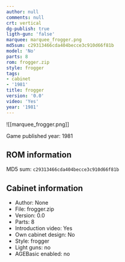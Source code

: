 ```yaml
---
author: null
comments: null
crt: vertical
dg-publish: true
ligth-gun: 'false'
marquee: marquee_frogger.png
md5sum: c29313466cda404becce3c910d66f81b
model: 'No'
parts: 8
rom: frogger.zip
style: frogger
tags:
- cabinet
- '1981'
title: frogger
version: '0.0'
video: 'Yes'
year: '1981'
---
```


![[marquee_frogger.png]]

Game published year: 1981

## ROM information

MD5 sum: `c29313466cda404becce3c910d66f81b` 

## Cabinet information

- Author: None
- File: frogger.zip
- Version: 0.0
- Parts: 8
- Introduction video: Yes
- Own cabinet design: No
- Style: frogger
- Light guns: no
- AGEBasic enabled: no

